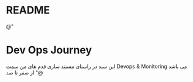 # README
@"
# Dev Ops Journey
این سند در راستای مستند سازی قدم های من سمت Devops & Monitoring می باشد از صفر تا صد
"@

